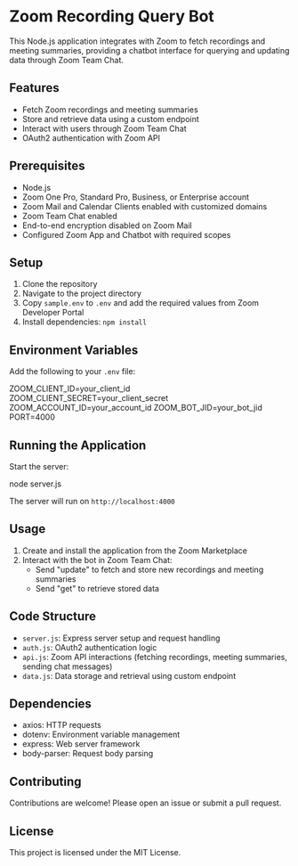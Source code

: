 # Zoom Recording Query Bot

This Node.js application integrates with Zoom to fetch recordings and meeting summaries, providing a chatbot interface for querying and updating data through Zoom Team Chat.

## Features

- Fetch Zoom recordings and meeting summaries
- Store and retrieve data using a custom endpoint
- Interact with users through Zoom Team Chat
- OAuth2 authentication with Zoom API

## Prerequisites

- Node.js
- Zoom One Pro, Standard Pro, Business, or Enterprise account
- Zoom Mail and Calendar Clients enabled with customized domains
- Zoom Team Chat enabled
- End-to-end encryption disabled on Zoom Mail
- Configured Zoom App and Chatbot with required scopes

## Setup

1. Clone the repository
2. Navigate to the project directory
3. Copy `sample.env` to `.env` and add the required values from Zoom Developer Portal
4. Install dependencies: `npm install`

## Environment Variables

Add the following to your `.env` file:




ZOOM_CLIENT_ID=your_client_id ZOOM_CLIENT_SECRET=your_client_secret ZOOM_ACCOUNT_ID=your_account_id ZOOM_BOT_JID=your_bot_jid PORT=4000


## Running the Application

Start the server:




node server.js


The server will run on `http://localhost:4000`

## Usage

1. Create and install the application from the Zoom Marketplace
2. Interact with the bot in Zoom Team Chat:
   - Send "update" to fetch and store new recordings and meeting summaries
   - Send "get" to retrieve stored data

## Code Structure

- `server.js`: Express server setup and request handling
- `auth.js`: OAuth2 authentication logic
- `api.js`: Zoom API interactions (fetching recordings, meeting summaries, sending chat messages)
- `data.js`: Data storage and retrieval using custom endpoint

## Dependencies

- axios: HTTP requests
- dotenv: Environment variable management
- express: Web server framework
- body-parser: Request body parsing

## Contributing

Contributions are welcome! Please open an issue or submit a pull request.

## License

This project is licensed under the MIT License.
